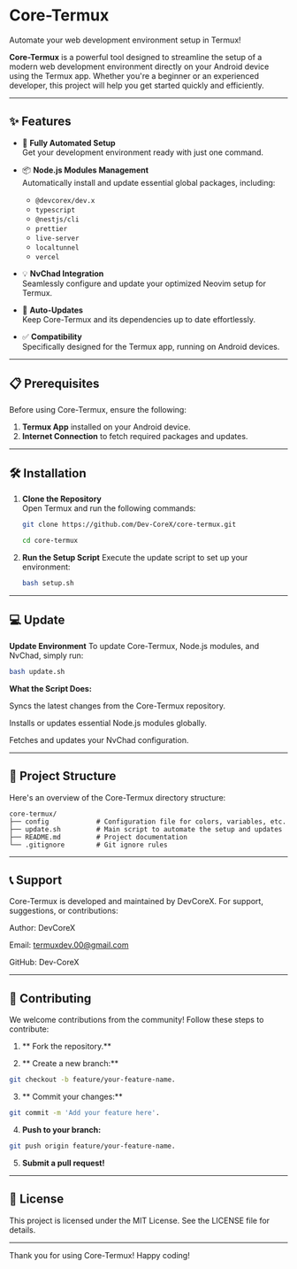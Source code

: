 # **Core-Termux**  
Automate your web development environment setup in Termux!  

**Core-Termux** is a powerful tool designed to streamline the setup of a modern web development environment directly on your Android device using the Termux app. Whether you're a beginner or an experienced developer, this project will help you get started quickly and efficiently.

---

## **✨ Features**  

- 🚀 **Fully Automated Setup**  
  Get your development environment ready with just one command.  

- 📦 **Node.js Modules Management**  
  Automatically install and update essential global packages, including:  
  - `@devcorex/dev.x`  
  - `typescript`  
  - `@nestjs/cli`  
  - `prettier`  
  - `live-server`  
  - `localtunnel`  
  - `vercel`  

- 💡 **NvChad Integration**  
  Seamlessly configure and update your optimized Neovim setup for Termux.  

- 🔄 **Auto-Updates**  
  Keep Core-Termux and its dependencies up to date effortlessly.  

- ✅ **Compatibility**  
  Specifically designed for the Termux app, running on Android devices.

---

## **📋 Prerequisites**  

Before using Core-Termux, ensure the following:  
1. **Termux App** installed on your Android device.  
2. **Internet Connection** to fetch required packages and updates.  

---

## **🛠 Installation**  

1. **Clone the Repository**  
   Open Termux and run the following commands:  
   ```bash
   git clone https://github.com/Dev-CoreX/core-termux.git
   ```
   ```bash
   cd core-termux
   ```

2. **Run the Setup Script**
   Execute the update script to set up your environment:
   ```bash
   bash setup.sh
   ```

---

## **💻 Update**

**Update Environment**
To update Core-Termux, Node.js modules, and NvChad, simply run:

```bash
bash update.sh
```

**What the Script Does:**

Syncs the latest changes from the Core-Termux repository.

Installs or updates essential Node.js modules globally.

Fetches and updates your NvChad configuration.

---

## **📂 Project Structure**

Here's an overview of the Core-Termux directory structure:

```
core-termux/
├── config            # Configuration file for colors, variables, etc.
├── update.sh         # Main script to automate the setup and updates
├── README.md         # Project documentation
└── .gitignore        # Git ignore rules
```

---

## **📞 Support**

Core-Termux is developed and maintained by DevCoreX. For support, suggestions, or contributions:

Author: DevCoreX

Email: termuxdev.00@gmail.com

GitHub: Dev-CoreX

---

## **🎉 Contributing**

We welcome contributions from the community! Follow these steps to contribute:

1. ** Fork the repository.**

2. ** Create a new branch:**
```bash
git checkout -b feature/your-feature-name.
```

3. ** Commit your changes:**

```bash
git commit -m 'Add your feature here'.
```

4. **Push to your branch:**
```bash
git push origin feature/your-feature-name.
```

5. **Submit a pull request!**

---

## **📄 License**

This project is licensed under the MIT License. See the LICENSE file for details.

---

Thank you for using Core-Termux! Happy coding!
